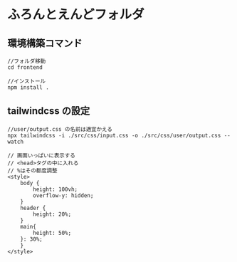 # ふろんとえんどフォルダ

## 環境構築コマンド
```
//フォルダ移動
cd frontend

//インストール
npm install .   
```

## tailwindcss の設定
```
//user/output.css の名前は適宜かえる
npx tailwindcss -i ./src/css/input.css -o ./src/css/user/output.css --watch
```
```
// 画面いっぱいに表示する
// <head>タグの中に入れる
// %はその都度調整
<style>
    body {
        height: 100vh;
        overflow-y: hidden;
    }
    header {
        height: 20%;
    }
    main{
        height: 50%;
    }: 30%;
    }
</style>
```
